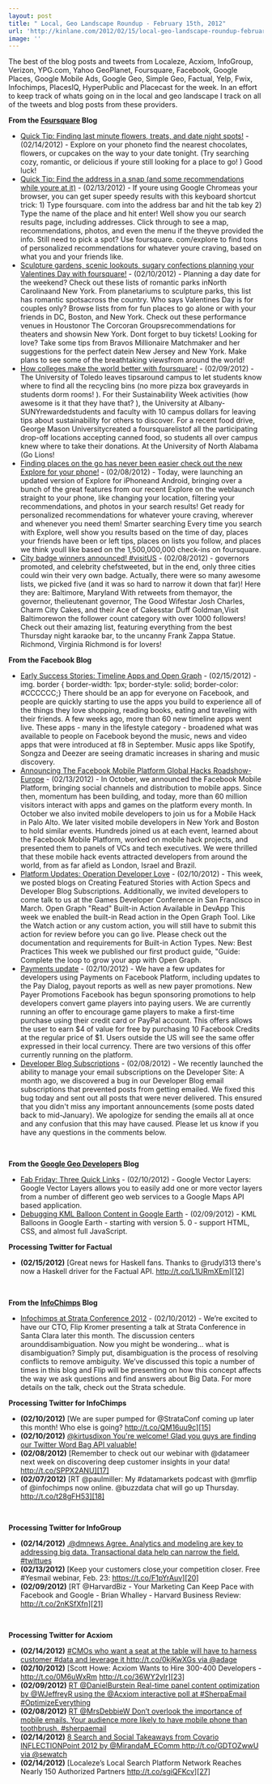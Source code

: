 ```yaml
---
layout: post
title: " Local, Geo Landscape Roundup - February 15th, 2012"
url: 'http://kinlane.com/2012/02/15/local-geo-landscape-roundup-february-15th-2012/'
image: ''
---
```


The best of the blog posts and tweets from Localeze, Acxiom, InfoGroup, Verizon, YPG.com, Yahoo GeoPlanet, Foursquare, Facebook, Google Places, Google Mobile Ads, Google Geo, Simple Geo, Factual, Yelp, Fwix, Infochimps, PlacesIQ, HyperPublic and Placecast for the week. In an effort to keep track of whats going on in the local and geo landscape I track on all of the tweets and blog posts from these providers.

**From the [Foursquare][1] Blog**

  * [Quick Tip: Finding last minute flowers, treats, and date night spots!][2] - (02/14/2012) - Explore on your phoneto find the nearest chocolates, flowers, or cupcakes on the way to your date tonight. (Try searching cozy, romantic, or delicious if youre still looking for a place to go! ) Good luck!
  * [Quick Tip: Find the address in a snap (and some recommendations while youre at it)][3] - (02/13/2012) - If youre using Google Chromeas your browser, you can get super speedy results with this keyboard shortcut trick: 1) Type foursquare. com into the address bar and hit the tab key 2) Type the name of the place and hit enter! Well show you our search results page, including addresses. Click through to see a map, recommendations, photos, and even the menu if the theyve provided the info. Still need to pick a spot? Use foursquare. com/explore to find tons of personalized recommendations for whatever youre craving, based on what you and your friends like.
  * [Sculpture gardens, scenic lookouts, sugary confections planning your Valentines Day with foursquare!][4] - (02/10/2012) - Planning a day date for the weekend? Check out these lists of romantic parks inNorth Carolinaand New York. From planetariums to sculpture parks, this list has romantic spotsacross the country. Who says Valentines Day is for couples only? Browse lists from for fun places to go alone or with your friends in DC, Boston, and New York. Check out these performance venues in Houstonor The Corcoran Groupsrecommendations for theaters and showsin New York. Dont forget to buy tickets! Looking for love? Take some tips from Bravos Millionaire Matchmaker and her suggestions for the perfect datein New Jersey and New York. Make plans to see some of the breathtaking viewsfrom around the world!
  * [How colleges make the world better with foursquare!][5] - (02/09/2012) - The University of Toledo leaves tipsaround campus to let students know where to find all the recycling bins (no more pizza box graveyards in students dorm rooms! ). For their Sustainability Week activities (how awesome is it that they have that? ), the University at Albany-SUNYrewardedstudents and faculty with 10 campus dollars for leaving tips about sustainability for others to discover. For a recent food drive, George Mason Universitycreated a foursquarelistof all the participating drop-off locations accepting canned food, so students all over campus knew where to take their donations. At the University of North Alabama (Go Lions!
  * [Finding places on the go has never been easier check out the new Explore for your phone!][6] - (02/08/2012) - Today, were launching an updated version of Explore for iPhoneand Android, bringing over a bunch of the great features from our recent Explore on the weblaunch straight to your phone, like changing your location, filtering your recommendations, and photos in your search results! Get ready for personalized recommendations for whatever youre craving, wherever and whenever you need them! Smarter searching Every time you search with Explore, well show you results based on the time of day, places your friends have been or left tips, places on lists you follow, and places we think youll like based on the 1,500,000,000 check-ins on foursquare.
  * [City badge winners announced! #visitUS][7] - (02/08/2012) - governors promoted, and celebrity chefstweeted, but in the end, only three cities could win their very own badge. Actually, there were so many awesome lists, we picked five (and it was so hard to narrow it down that far)! Here they are: Baltimore, Maryland With retweets from themayor, the governor, thelieutenant governor, The Good Wifestar Josh Charles, Charm City Cakes, and their Ace of Cakesstar Duff Goldman,Visit Baltimorewon the follower count category with over 1000 followers! Check out their amazing list, featuring everything from the best Thursday night karaoke bar, to the uncanny Frank Zappa Statue. Richmond, Virginia Richmond is for lovers!

**From the Facebook Blog**

  * [Early Success Stories: Timeline Apps and Open Graph][8] - (02/15/2012) - img. border { border-width: 1px; border-style: solid; border-color: #CCCCCC;} There should be an app for everyone on Facebook, and people are quickly starting to use the apps you build to experience all of the things they love shopping, reading books, eating and traveling with their friends. A few weeks ago, more than 60 new timeline apps went live. These apps - many in the lifestyle category - broadened what was available to people on Facebook beyond the music, news and video apps that were introduced at f8 in September. Music apps like Spotify, Songza and Deezer are seeing dramatic increases in sharing and music discovery.
  * [Announcing The Facebook Mobile Platform Global Hacks Roadshow- Europe][8] - (02/13/2012) - In October, we announced the Facebook Mobile Platform, bringing social channels and distribution to mobile apps. Since then, momentum has been building, and today, more than 60 million visitors interact with apps and games on the platform every month. In October we also invited mobile developers to join us for a Mobile Hack in Palo Alto. We later visited mobile developers in New York and Boston to hold similar events. Hundreds joined us at each event, learned about the Facebook Mobile Platform, worked on mobile hack projects, and presented them to panels of VCs and tech executives. We were thrilled that these mobile hack events attracted developers from around the world, from as far afield as London, Israel and Brazil.
  * [Platform Updates: Operation Developer Love][8] - (02/10/2012) - This week, we posted blogs on Creating Featured Stories with Action Specs and Developer Blog Subscriptions. Additionally, we invited developers to come talk to us at the Games Developer Conference in San Francisco in March. Open Graph "Read" Built-in Action Available in DevApp This week we enabled the built-in Read action in the Open Graph Tool. Like the Watch action or any custom action, you will still have to submit this action for review before you can go live. Please check out the documentation and requirements for Built-in Action Types. New: Best Practices This week we published our first product guide, "Guide: Complete the loop to grow your app with Open Graph.
  * [Payments update][8] - (02/10/2012) - We have a few updates for developers using Payments on Facebook Platform, including updates to the Pay Dialog, payout reports as well as new payer promotions. New Payer Promotions Facebook has begun sponsoring promotions to help developers convert game players into paying users. We are currently running an offer to encourage game players to make a first-time purchase using their credit card or PayPal account. This offers allows the user to earn $4 of value for free by purchasing 10 Facebook Credits at the regular price of $1. Users outside the US will see the same offer expressed in their local currency. There are two versions of this offer currently running on the platform.
  * [Developer Blog Subscriptions][8] - (02/08/2012) - We recently launched the ability to manage your email subscriptions on the Developer Site: A month ago, we discovered a bug in our Developer Blog email subscriptions that prevented posts from getting emailed. We fixed this bug today and sent out all posts that were never delivered. This ensured that you didn't miss any important announcements (some posts dated back to mid-January). We apologize for sending the emails all at once and any confusion that this may have caused. Please let us know if you have any questions in the comments below.

 

**From the [Google Geo Developers][9] Blog**

  * [Fab Friday: Three Quick Links][10] - (02/10/2012) - Google Vector Layers: Google Vector Layers allows you to easily add one or more vector layers from a number of different geo web services to a Google Maps API based application.
  * [Debugging KML Balloon Content in Google Earth][11] - (02/09/2012) - KML Balloons in Google Earth - starting with version 5. 0 - support HTML, CSS, and almost full JavaScript.

**Processing Twitter for Factual**

  * **(02/15/2012)** [Great news for Haskell fans. Thanks to @rudyl313 there's now a Haskell driver for the Factual API. http://t.co/L1URmXEm][12]

 

**From the [InfoChimps][13] Blog**

  * [Infochimps at Strata Conference 2012][14] - (02/10/2012) - We’re excited to have our CTO, Flip Kromer presenting a talk at Strata Conference in Santa Clara later this month. The discussion centers arounddisambiguation. Now you might be wondering… what is disambiguation? Simply put, disambiguation is the process of resolving conflicts to remove ambiguity. We’ve discussed this topic a number of times in this blog and Flip will be presenting on how this concept affects the way we ask questions and find answers about Big Data. For more details on the talk, check out the Strata schedule.

**Processing Twitter for InfoChimps**

  * **(02/10/2012)** [We are super pumped for @StrataConf coming up later this month! Who else is going? http://t.co/QM16uu9c][15]
  * **(02/10/2012)** [@kirtusdixon You're welcome! Glad you guys are finding our Twitter Word Bag API valuable!][16]
  * **(02/08/2012)** [Remember to check out our webinar with @datameer next week on discovering deep customer insights in your data! http://t.co/SPPX2ANU][17]
  * **(02/07/2012)** [RT @paulmiller: My #datamarkets podcast with @mrflip of @infochimps now online. @buzzdata chat will go up Thursday. http://t.co/t28gFH53][18]

 

**Processing Twitter for InfoGroup**

  * **(02/14/2012)** [.@dmnews Agree. Analytics and modeling are key to addressing big data. Transactional data help can narrow the field. #twittues][19]
  * **(02/13/2012)** [Keep your customers close,your competition closer. Free #Yesmail webinar, Feb. 23: https://t.co/F1pYrAuv][20]
  * **(02/09/2012)** [RT @HarvardBiz - Your Marketing Can Keep Pace with Facebook and Google - Brian Whalley - Harvard Business Review: http://t.co/2nKSfXfn][21]

 

**Processing Twitter for Acxiom**

  * **(02/14/2012)** [#CMOs who want a seat at the table will have to harness customer #data and leverage it http://t.co/0kjKwXGs via @adage][22]
  * **(02/10/2012)** [Scott Howe: Acxiom Wants to Hire 300-400 Developers - http://t.co/0M6uWxRm http://t.co/36WY2yIr][23]
  * **(02/09/2012)** [RT @DanielBurstein Real-time panel content optimization by @WJeffreyR using the @Acxiom interactive poll at #SherpaEmail #OptimizeEverything][24]
  * **(02/08/2012)** [RT @MrsDebbieW Don’t overlook the importance of mobile emails. Your audience more likely to have mobile phone than toothbrush. #sherpaemail][25]
  * **(02/14/2012)** [8 Search and Social Takeaways from Covario INFLECTIONPoint 2012 by @MirandaM_EComm http://t.co/GDTOZwwU via @sewatch][26]
  * **(02/14/2012)** [Localeze’s Local Search Platform Network Reaches Nearly 150 Authorized Partners http://t.co/sgiQFKcv][27]

   [1]: http://feeds.feedburner.com/thefoursquareblog (Foursquare Blog)
   [2]: http://feedproxy.google.com/~r/thefoursquareblog/~3/pIPdG8g3Gb8/
   [3]: http://feedproxy.google.com/~r/thefoursquareblog/~3/20kX2GuBkxw/
   [4]: http://feedproxy.google.com/~r/thefoursquareblog/~3/OO8U_ArMlHs/
   [5]: http://feedproxy.google.com/~r/thefoursquareblog/~3/4A0LCa6ZL9U/
   [6]: http://feedproxy.google.com/~r/thefoursquareblog/~3/vRF_e5KyM-g/
   [7]: http://feedproxy.google.com/~r/thefoursquareblog/~3/JbLdgn0nUT0/
   [8]: http://working.laneworks.net/gather/
   [9]: http://feeds.feedburner.com/blogspot/Gkaos (Google Geo Developers Blog)
   [10]: http://feedproxy.google.com/~r/blogspot/Gkaos/~3/s3z3zmP1PZs/fab-friday-three-quick-links.html
   [11]: http://feedproxy.google.com/~r/blogspot/Gkaos/~3/hqu7P-vzoUs/debugging-kml-balloon-content-in-google.html
   [12]: https://twitter.com/#!/factual/status/169876226792624128
   [13]: http://feeds.feedburner.com/infochimps-blog (InfoChimps Blog)
   [14]: http://feedproxy.google.com/~r/infochimps-blog/~3/BxtCu0luhgI/
   [15]: https://twitter.com/#!/infochimps/status/168104925618913280
   [16]: https://twitter.com/#!/infochimps/status/168086674713231360
   [17]: https://twitter.com/#!/infochimps/status/167406058099318784
   [18]: https://twitter.com/#!/infochimps/status/166929146268762112
   [19]: https://twitter.com/#!/Infogroup/status/169493944315551745
   [20]: https://twitter.com/#!/Infogroup/status/169093389999017987
   [21]: https://twitter.com/#!/Infogroup/status/167657469835874305
   [22]: https://twitter.com/#!/Acxiom/status/169475695590907904
   [23]: https://twitter.com/#!/Acxiom/status/168037615243759617
   [24]: https://twitter.com/#!/Acxiom/status/167729089736740865
   [25]: https://twitter.com/#!/Acxiom/status/167370695477702656
   [26]: https://twitter.com/#!/localeze/status/169450353299951616
   [27]: https://twitter.com/#!/localeze/status/169448863445422081
